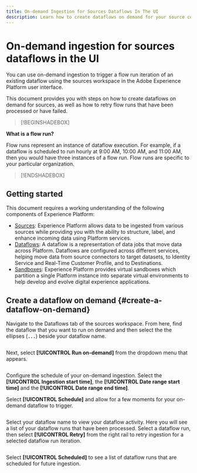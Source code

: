 ```yaml
---
title: On-demand Ingestion for Sources Dataflows In The UI
description: Learn how to create dataflows on demand for your source connections using the Experience Platform user interface.
---
```

# On-demand ingestion for sources dataflows in the UI

You can use on-demand ingestion to trigger a flow run iteration of an existing dataflow using the sources workspace in the Adobe Experience Platform user interface.

This document provides you with steps on how to create dataflows on demand for sources, as well as how to retry flow runs that have been processed or have failed.

>[!BEGINSHADEBOX]

**What is a flow run?**

Flow runs represent an instance of dataflow execution. For example, if a dataflow is scheduled to run hourly at 9:00 AM, 10:00 AM, and 11:00 AM, then you would have three instances of a flow run. Flow runs are specific to your particular organization.

>[!ENDSHADEBOX]

## Getting started

This document requires a working understanding of the following components of Experience Platform:

* [Sources](../../home.md): Experience Platform allows data to be ingested from various sources while providing you with the ability to structure, label, and enhance incoming data using Platform services.
* [Dataflows](../../../dataflows/home.md): A dataflow is a representation of data jobs that move data across Platform. Dataflows are configured across different services, helping move data from source connectors to target datasets, to Identity Service and Real-Time Customer Profile, and to Destinations.
* [Sandboxes](../../../sandboxes/home.md): Experience Platform provides virtual sandboxes which partition a single Platform instance into separate virtual environments to help develop and evolve digital experience applications.

## Create a dataflow on demand {#create-a-dataflow-on-demand}

Navigate to the Dataflows tab of the sources workspace. From here, find the dataflow that you want to run on demand and then select the  the ellipses (**`...`**) beside your dataflow name.

![]()

Next, select **[!UICONTROL Run on-demand]** from the dropdown menu that appears.

![]()

Configure the schedule of your on-demand ingestion. Select the **[!UICONTROL Ingestion start time]**, the **[!UICONTROL Date range start time]** and the **[!UICONTROL Date range end time]**.

Select **[!UICONTROL Schedule]** and allow for a few moments for your on-demand dataflow to trigger.

![]()

Select your dataflow name to view your dataflow activity. Here you will see a list of your dataflow runs that have been processed. Select a dataflow run, then select **[!UICONTROL Retry]** from the right rail to retry ingestion for a selected dataflow run iteration.

![]()

Select **[!UICONTROL Scheduled]** to see a list of dataflow runs that are scheduled for future ingestion.

![]()
